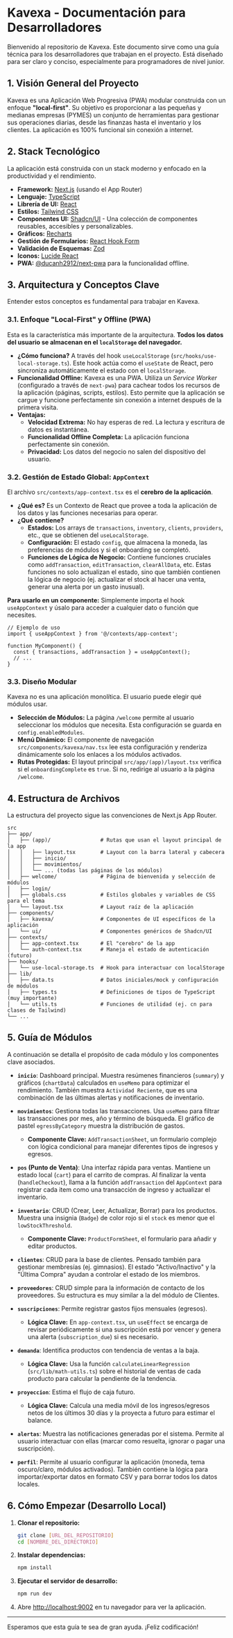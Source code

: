 # Kavexa - Documentación para Desarrolladores

Bienvenido al repositorio de Kavexa. Este documento sirve como una guía técnica para los desarrolladores que trabajan en el proyecto. Está diseñado para ser claro y conciso, especialmente para programadores de nivel junior.

## 1. Visión General del Proyecto

Kavexa es una Aplicación Web Progresiva (PWA) modular construida con un enfoque **"local-first"**. Su objetivo es proporcionar a las pequeñas y medianas empresas (PYMES) un conjunto de herramientas para gestionar sus operaciones diarias, desde las finanzas hasta el inventario y los clientes. La aplicación es 100% funcional sin conexión a internet.

## 2. Stack Tecnológico

La aplicación está construida con un stack moderno y enfocado en la productividad y el rendimiento.

- **Framework:** [Next.js](https://nextjs.org/) (usando el App Router)
- **Lenguaje:** [TypeScript](https://www.typescriptlang.org/)
- **Librería de UI:** [React](https://reactjs.org/)
- **Estilos:** [Tailwind CSS](https://tailwindcss.com/)
- **Componentes UI:** [Shadcn/UI](https://ui.shadcn.com/) - Una colección de componentes reusables, accesibles y personalizables.
- **Gráficos:** [Recharts](https://recharts.org/)
- **Gestión de Formularios:** [React Hook Form](https://react-hook-form.com/)
- **Validación de Esquemas:** [Zod](https://zod.dev/)
- **Iconos:** [Lucide React](https://lucide.dev/)
- **PWA:** [@ducanh2912/next-pwa](https://www.npmjs.com/package/@ducanh2912/next-pwa) para la funcionalidad offline.

## 3. Arquitectura y Conceptos Clave

Entender estos conceptos es fundamental para trabajar en Kavexa.

### 3.1. Enfoque "Local-First" y Offline (PWA)

Esta es la característica más importante de la arquitectura. **Todos los datos del usuario se almacenan en el `localStorage` del navegador.**

- **¿Cómo funciona?** A través del hook `useLocalStorage` (`src/hooks/use-local-storage.ts`). Este hook actúa como el `useState` de React, pero sincroniza automáticamente el estado con el `localStorage`.
- **Funcionalidad Offline:** Kavexa es una PWA. Utiliza un *Service Worker* (configurado a través de `next-pwa`) para cachear todos los recursos de la aplicación (páginas, scripts, estilos). Esto permite que la aplicación se cargue y funcione perfectamente sin conexión a internet después de la primera visita.
- **Ventajas:**
  - **Velocidad Extrema:** No hay esperas de red. La lectura y escritura de datos es instantánea.
  - **Funcionalidad Offline Completa:** La aplicación funciona perfectamente sin conexión.
  - **Privacidad:** Los datos del negocio no salen del dispositivo del usuario.

### 3.2. Gestión de Estado Global: `AppContext`

El archivo `src/contexts/app-context.tsx` es el **cerebro de la aplicación**.

- **¿Qué es?** Es un Contexto de React que provee a toda la aplicación de los datos y las funciones necesarias para operar.
- **¿Qué contiene?**
  - **Estados:** Los arrays de `transactions`, `inventory`, `clients`, `providers`, etc., que se obtienen del `useLocalStorage`.
  - **Configuración:** El estado `config`, que almacena la moneda, las preferencias de módulos y si el onboarding se completó.
  - **Funciones de Lógica de Negocio:** Contiene funciones cruciales como `addTransaction`, `editTransaction`, `clearAllData`, etc. Estas funciones no solo actualizan el estado, sino que también contienen la lógica de negocio (ej. actualizar el stock al hacer una venta, generar una alerta por un gasto inusual).

**Para usarlo en un componente:** Simplemente importa el hook `useAppContext` y úsalo para acceder a cualquier dato o función que necesites.

```tsx
// Ejemplo de uso
import { useAppContext } from '@/contexts/app-context';

function MyComponent() {
  const { transactions, addTransaction } = useAppContext();
  // ...
}
```

### 3.3. Diseño Modular

Kavexa no es una aplicación monolítica. El usuario puede elegir qué módulos usar.

- **Selección de Módulos:** La página `/welcome` permite al usuario seleccionar los módulos que necesita. Esta configuración se guarda en `config.enabledModules`.
- **Menú Dinámico:** El componente de navegación `src/components/kavexa/nav.tsx` lee esta configuración y renderiza dinámicamente solo los enlaces a los módulos activados.
- **Rutas Protegidas:** El layout principal `src/app/(app)/layout.tsx` verifica si el `onboardingComplete` es `true`. Si no, redirige al usuario a la página `/welcome`.

## 4. Estructura de Archivos

La estructura del proyecto sigue las convenciones de Next.js App Router.

```
src
├── app/
│   ├── (app)/                # Rutas que usan el layout principal de la app
│   │   ├── layout.tsx        # Layout con la barra lateral y cabecera
│   │   ├── inicio/
│   │   ├── movimientos/
│   │   └── ... (todas las páginas de los módulos)
│   ├── welcome/              # Página de bienvenida y selección de módulos
│   ├── login/
│   ├── globals.css           # Estilos globales y variables de CSS para el tema
│   └── layout.tsx            # Layout raíz de la aplicación
├── components/
│   ├── kavexa/               # Componentes de UI específicos de la aplicación
│   └── ui/                   # Componentes genéricos de Shadcn/UI
├── contexts/
│   ├── app-context.tsx       # El "cerebro" de la app
│   └── auth-context.tsx      # Maneja el estado de autenticación (futuro)
├── hooks/
│   └── use-local-storage.ts  # Hook para interactuar con localStorage
├── lib/
│   ├── data.ts               # Datos iniciales/mock y configuración de módulos
│   ├── types.ts              # Definiciones de tipos de TypeScript (muy importante)
│   └── utils.ts              # Funciones de utilidad (ej. cn para clases de Tailwind)
└── ...
```

## 5. Guía de Módulos

A continuación se detalla el propósito de cada módulo y los componentes clave asociados.

- **`inicio`**: Dashboard principal. Muestra resúmenes financieros (`summary`) y gráficos (`chartData`) calculados en `useMemo` para optimizar el rendimiento. También muestra `Actividad Reciente`, que es una combinación de las últimas alertas y notificaciones de inventario.

- **`movimientos`**: Gestiona todas las transacciones. Usa `useMemo` para filtrar las transacciones por mes, año y término de búsqueda. El gráfico de pastel `egressByCategory` muestra la distribución de gastos.
  - **Componente Clave:** `AddTransactionSheet`, un formulario complejo con lógica condicional para manejar diferentes tipos de ingresos y egresos.

- **`pos` (Punto de Venta)**: Una interfaz rápida para ventas. Mantiene un estado local (`cart`) para el carrito de compras. Al finalizar la venta (`handleCheckout`), llama a la función `addTransaction` del `AppContext` para registrar cada item como una transacción de ingreso y actualizar el inventario.

- **`inventario`**: CRUD (Crear, Leer, Actualizar, Borrar) para los productos. Muestra una insignia (`Badge`) de color rojo si el `stock` es menor que el `lowStockThreshold`.
  - **Componente Clave:** `ProductFormSheet`, el formulario para añadir y editar productos.

- **`clientes`**: CRUD para la base de clientes. Pensado también para gestionar membresías (ej. gimnasios). El estado "Activo/Inactivo" y la "Última Compra" ayudan a controlar el estado de los miembros.

- **`proveedores`**: CRUD simple para la información de contacto de los proveedores. Su estructura es muy similar a la del módulo de Clientes.

- **`suscripciones`**: Permite registrar gastos fijos mensuales (egresos).
  - **Lógica Clave:** En `app-context.tsx`, un `useEffect` se encarga de revisar periódicamente si una suscripción está por vencer y genera una alerta (`subscription_due`) si es necesario.

- **`demanda`**: Identifica productos con tendencia de ventas a la baja.
  - **Lógica Clave:** Usa la función `calculateLinearRegression` (`src/lib/math-utils.ts`) sobre el historial de ventas de cada producto para calcular la pendiente de la tendencia.

- **`proyeccion`**: Estima el flujo de caja futuro.
  - **Lógica Clave:** Calcula una media móvil de los ingresos/egresos netos de los últimos 30 días y la proyecta a futuro para estimar el balance.

- **`alertas`**: Muestra las notificaciones generadas por el sistema. Permite al usuario interactuar con ellas (marcar como resuelta, ignorar o pagar una suscripción).

- **`perfil`**: Permite al usuario configurar la aplicación (moneda, tema oscuro/claro, módulos activados). También contiene la lógica para importar/exportar datos en formato CSV y para borrar todos los datos locales.

## 6. Cómo Empezar (Desarrollo Local)

1.  **Clonar el repositorio:**
    ```bash
    git clone [URL_DEL_REPOSITORIO]
    cd [NOMBRE_DEL_DIRECTORIO]
    ```

2.  **Instalar dependencias:**
    ```bash
    npm install
    ```

3.  **Ejecutar el servidor de desarrollo:**
    ```bash
    npm run dev
    ```

4.  Abre [http://localhost:9002](http://localhost:9002) en tu navegador para ver la aplicación.

---

Esperamos que esta guía te sea de gran ayuda. ¡Feliz codificación!
